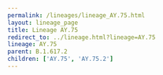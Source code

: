 ```yaml
---
permalink: /lineages/lineage_AY.75.html
layout: lineage_page
title: Lineage AY.75
redirect_to: ../lineage.html?lineage=AY.75
lineage: AY.75
parent: B.1.617.2
children: ['AY.75', 'AY.75.2']
---
```


